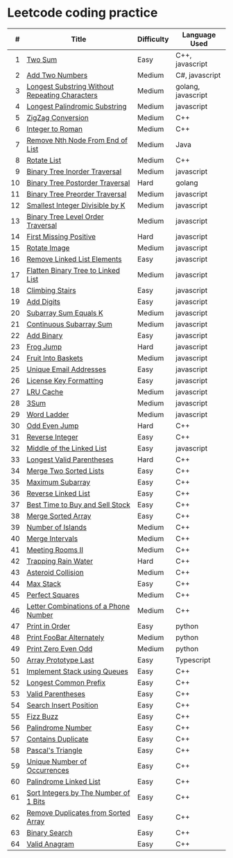 # Leetcode coding practice

|     # | Title | Difficulty| Language Used |
| ----: | ----- | --------- | ------------- |
|     1 | [Two Sum](https://github.com/tsunghuanghsieh/leetcode/tree/master/problems/two-sum)| Easy | C++, javascript |
|     2 | [Add Two Numbers](https://github.com/tsunghuanghsieh/leetcode/tree/master/problems/add-two-numbers)| Medium | C#, javascript |
|     3 | [Longest Substring Without Repeating Characters](https://github.com/tsunghuanghsieh/leetcode/tree/master/problems/longest-substring-without-repeating-characters/)| Medium | golang, javascript |
|     4 | [Longest Palindromic Substring](https://github.com/tsunghuanghsieh/leetcode/tree/master/problems/longest-palindromic-substring/)| Medium | javascript |
|     5 | [ZigZag Conversion](https://github.com/tsunghuanghsieh/leetcode/tree/master/problems/zigzag-conversion/)| Medium | C++ |
|     6 | [Integer to Roman](https://github.com/tsunghuanghsieh/leetcode/tree/master/problems/integer-to-roman/)| Medium | C++ |
|     7 | [Remove Nth Node From End of List](https://github.com/tsunghuanghsieh/leetcode/tree/master/problems/remove-nth-node-from-end-of-list/)| Medium | Java |
|     8 | [Rotate List](https://github.com/tsunghuanghsieh/leetcode/tree/master/problems/rotate-list/)| Medium | C++ |
|     9 | [Binary Tree Inorder Traversal](https://github.com/tsunghuanghsieh/leetcode/tree/master/problems/binary-tree-inorder-traversal/)| Medium | javascript |
|    10 | [Binary Tree Postorder Traversal](https://github.com/tsunghuanghsieh/leetcode/tree/master/problems/binary-tree-postorder-traversal/)| Hard | golang |
|    11 | [Binary Tree Preorder Traversal](https://github.com/tsunghuanghsieh/leetcode/tree/master/problems/binary-tree-preorder-traversal/)| Medium | javascript |
|    12 | [Smallest Integer Divisible by K](https://github.com/tsunghuanghsieh/leetcode/tree/master/problems/smallest-integer-divisible-by-k/)| Medium | javascript |
|    13 | [Binary Tree Level Order Traversal](https://github.com/tsunghuanghsieh/leetcode/tree/master/problems/binary-tree-level-order-traversal/)| Medium | javascript |
|    14 | [First Missing Positive](https://github.com/tsunghuanghsieh/leetcode/tree/master/problems/first-missing-positive/)| Hard | javascript |
|    15 | [Rotate Image](https://github.com/tsunghuanghsieh/leetcode/tree/master/problems/rotate-image/)| Medium | javascript |
|    16 | [Remove Linked List Elements](https://github.com/tsunghuanghsieh/leetcode/tree/master/problems/remove-linked-list-elements/)| Easy | javascript |
|    17 | [Flatten Binary Tree to Linked List](https://github.com/tsunghuanghsieh/leetcode/tree/master/problems/flatten-binary-tree-to-linked-list/)| Medium | javascript |
|    18 | [Climbing Stairs](https://github.com/tsunghuanghsieh/leetcode/tree/master/problems/climbing-stairs/)| Easy | javascript |
|    19 | [Add Digits](https://github.com/tsunghuanghsieh/leetcode/tree/master/problems/add-digits/)| Easy | javascript |
|    20 | [Subarray Sum Equals K](https://github.com/tsunghuanghsieh/leetcode/tree/master/problems/subarray-sum-equals-k/)| Medium | javascript |
|    21 | [Continuous Subarray Sum](https://github.com/tsunghuanghsieh/leetcode/tree/master/problems/continuous-subarray-sum/)| Medium | javascript |
|    22 | [Add Binary](https://github.com/tsunghuanghsieh/leetcode/tree/master/problems/add-binary/)| Easy | javascript |
|    23 | [Frog Jump](https://github.com/tsunghuanghsieh/leetcode/tree/master/problems/frog-jump/)| Hard | javascript |
|    24 | [Fruit Into Baskets](https://github.com/tsunghuanghsieh/leetcode/tree/master/problems/fruit-into-baskets/)| Medium | javascript |
|    25 | [Unique Email Addresses](https://github.com/tsunghuanghsieh/leetcode/tree/master/problems/unique-email-addresses/)| Easy | javascript |
|    26 | [License Key Formatting](https://github.com/tsunghuanghsieh/leetcode/tree/master/problems/license-key-formatting/)| Easy | javascript |
|    27 | [LRU Cache](https://github.com/tsunghuanghsieh/leetcode/tree/master/problems/lru-cache/)| Medium | javascript |
|    28 | [3Sum](https://github.com/tsunghuanghsieh/leetcode/tree/master/problems/3sum/)| Medium | javascript |
|    29 | [Word Ladder](https://github.com/tsunghuanghsieh/leetcode/tree/master/problems/word-ladder/)| Medium | javascript |
|    30 | [Odd Even Jump](https://github.com/tsunghuanghsieh/leetcode/tree/master/problems/odd-even-jump/)| Hard | C++ |
|    31 | [Reverse Integer](https://github.com/tsunghuanghsieh/leetcode/tree/master/problems/reverse-integer/)| Easy | C++ |
|    32 | [Middle of the Linked List](https://github.com/tsunghuanghsieh/leetcode/tree/master/problems/middle-of-the-linked-list/)| Easy | javascript |
|    33 | [Longest Valid Parentheses](https://github.com/tsunghuanghsieh/leetcode/tree/master/problems/longest-valid-parentheses/)| Hard | C++ |
|    34 | [Merge Two Sorted Lists](https://github.com/tsunghuanghsieh/leetcode/tree/master/problems/merge-two-sorted-lists/)| Easy | C++ |
|    35 | [Maximum Subarray](https://github.com/tsunghuanghsieh/leetcode/tree/master/problems/maximum-subarray/)| Easy | C++ |
|    36 | [Reverse Linked List](https://github.com/tsunghuanghsieh/leetcode/tree/master/problems/reverse-linked-list/)| Easy | C++ |
|    37 | [Best Time to Buy and Sell Stock](https://github.com/tsunghuanghsieh/leetcode/tree/master/problems/best-time-to-buy-and-sell-stock/)| Easy | C++ |
|    38 | [Merge Sorted Array](https://github.com/tsunghuanghsieh/leetcode/tree/master/problems/merge-sorted-array/)| Easy | C++ |
|    39 | [Number of Islands](https://github.com/tsunghuanghsieh/leetcode/tree/master/problems/number-of-islands/)| Medium | C++ |
|    40 | [Merge Intervals](https://github.com/tsunghuanghsieh/leetcode/tree/master/problems/merge-intervals/)| Medium | C++ |
|    41 | [Meeting Rooms II](https://github.com/tsunghuanghsieh/leetcode/tree/master/problems/meeting-rooms-ii/)| Medium | C++ |
|    42 | [Trapping Rain Water](https://github.com/tsunghuanghsieh/leetcode/tree/master/problems/trapping-rain-water/)| Hard | C++ |
|    43 | [Asteroid Collision](https://github.com/tsunghuanghsieh/leetcode/tree/master/problems/asteroid-collision/)| Medium | C++ |
|    44 | [Max Stack](https://github.com/tsunghuanghsieh/leetcode/tree/master/problems/max-stack/)| Easy | C++ |
|    45 | [Perfect Squares](https://github.com/tsunghuanghsieh/leetcode/tree/master/problems/perfect-squares/)| Medium | C++ |
|    46 | [Letter Combinations of a Phone Number](https://github.com/tsunghuanghsieh/leetcode/tree/master/problems/letter-combinations-of-a-phone-number/)| Medium | C++ |
|    47 | [Print in Order](https://github.com/tsunghuanghsieh/leetcode/tree/master/problems/print-in-order/)| Easy | python |
|    48 | [Print FooBar Alternately](https://github.com/tsunghuanghsieh/leetcode/tree/master/problems/print-foobar-alternately/)| Medium | python |
|    49 | [Print Zero Even Odd](https://github.com/tsunghuanghsieh/leetcode/tree/master/problems/print-zero-even-odd/)| Medium | python |
|    50 | [Array Prototype Last](https://github.com/tsunghuanghsieh/leetcode/tree/master/problems/array-prototype-last/)| Easy | Typescript |
|    51 | [Implement Stack using Queues](https://github.com/tsunghuanghsieh/leetcode/tree/master/problems/implement-stack-using-queues)| Easy | C++ |
|    52 | [Longest Common Prefix](https://github.com/tsunghuanghsieh/leetcode/tree/master/problems/longest-common-prefix)| Easy | C++ |
|    53 | [Valid Parentheses](https://github.com/tsunghuanghsieh/leetcode/tree/master/problems/valid-parentheses)| Easy | C++ |
|    54 | [Search Insert Position](https://github.com/tsunghuanghsieh/leetcode/tree/master/problems/search-insert-position)| Easy | C++ |
|    55 | [Fizz Buzz](https://github.com/tsunghuanghsieh/leetcode/tree/master/problems/fizz-buzz)| Easy | C++ |
|    56 | [Palindrome Number](https://github.com/tsunghuanghsieh/leetcode/tree/master/problems/palindrome-number)| Easy | C++ |
|    57 | [Contains Duplicate](https://github.com/tsunghuanghsieh/leetcode/tree/master/problems/contains-duplicate)| Easy | C++ |
|    58 | [Pascal's Triangle](https://github.com/tsunghuanghsieh/leetcode/tree/master/problems/pascals-triangle)| Easy | C++ |
|    59 | [Unique Number of Occurrences](https://github.com/tsunghuanghsieh/leetcode/tree/master/problems/unique-number-of-occurrences)| Easy | C++ |
|    60 | [Palindrome Linked List](https://github.com/tsunghuanghsieh/leetcode/tree/master/problems/palindrome-linked-list)| Easy | C++ |
|    61 | [Sort Integers by The Number of 1 Bits](https://github.com/tsunghuanghsieh/leetcode/tree/master/problems/sort-integers-by-the-number-of-1-bits)| Easy | C++ |
|    62 | [Remove Duplicates from Sorted Array](https://github.com/tsunghuanghsieh/leetcode/tree/master/problems/remove-duplicates-from-sorted-array)| Easy | C++ |
|    63 | [Binary Search](https://github.com/tsunghuanghsieh/leetcode/tree/master/problems/binary-search)| Easy | C++ |
|    64 | [Valid Anagram](https://github.com/tsunghuanghsieh/leetcode/tree/master/problems/valid-anagram)| Easy | C++ |
